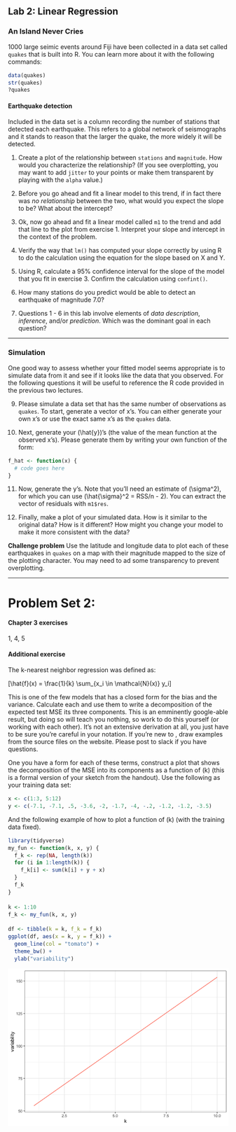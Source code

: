 
## Lab 2: Linear Regression

### An Island Never Cries

1000 large seimic events around Fiji have been collected in a data set
called `quakes` that is built into R. You can learn more about it with
the following commands:

``` r
data(quakes)
str(quakes)
?quakes
```

#### Earthquake detection

Included in the data set is a column recording the number of stations
that detected each earthquake. This refers to a global network of
seismographs and it stands to reason that the larger the quake, the more
widely it will be detected.

1.  Create a plot of the relationship between `stations` and
    `magnitude`. How would you characterize the relationship? (If you
    see overplotting, you may want to add `jitter` to your points or
    make them transparent by playing with the `alpha` value.)

2.  Before you go ahead and fit a linear model to this trend, if in fact
    there was *no relationship* between the two, what would you expect
    the slope to be? What about the intercept?

3.  Ok, now go ahead and fit a linear model called `m1` to the trend and
    add that line to the plot from exercise 1. Interpret your slope and
    intercept in the context of the problem.

4.  Verify the way that `lm()` has computed your slope correctly by
    using R to do the calculation using the equation for the slope based
    on X and Y.

5.  Using R, calculate a 95% confidence interval for the slope of the
    model that you fit in exercise 3. Confirm the calculation using
    `confint()`.

6.  How many stations do you predict would be able to detect an
    earthquake of magnitude 7.0?

7.  Questions 1 - 6 in this lab involve elements of *data description*,
    *inference*, and/or *prediction*. Which was the dominant goal in
    each question?

-----

### Simulation

One good way to assess whether your fitted model seems appropriate is to
simulate data from it and see if it looks like the data that you
observed. For the following questions it will be useful to reference the
R code provided in the previous two lectures.

9.  Please simulate a data set that has the same number of observations
    as `quakes`. To start, generate a vector of x’s. You can either
    generate your own x’s or use the exact same x’s as the `quakes`
    data.

10. Next, generate your \(\hat{y}\)’s (the value of the mean function at
    the observed x’s). Please generate them by writing your own function
    of the form:

<!-- end list -->

``` r
f_hat <- function(x) {
  # code goes here
}
```

11. Now, generate the y’s. Note that you’ll need an estimate of
    \(\sigma^2\), for which you can use \(\hat{\sigma}^2 = RSS/n - 2\).
    You can extract the vector of residuals with `m1$res`.

12. Finally, make a plot of your simulated data. How is it similar to
    the original data? How is it different? How might you change your
    model to make it more consistent with the data?

**Challenge problem** Use the latitude and longitude data to plot each
of these earthquakes in `quakes` on a map with their magnitude mapped to
the size of the plotting character. You may need to ad some transparency
to prevent overplotting.

-----

# Problem Set 2:

#### Chapter 3 exercises

1, 4, 5

#### Additional exercise

The k-nearest neighbor regression was defined as:

\[\hat{f}(x) = \frac{1}{k} \sum_{x_i \in \mathcal{N}(x)} y_i\]

This is one of the few models that has a closed form for the bias and
the variance. Calculate each and use them to write a decomposition of
the expected test MSE its three components. This is an emminently
google-able result, but doing so will teach you nothing, so work to do
this yourself (or working with each other). It’s not an extensive
derivation at all, you just have to be sure you’re careful in your
notation. If you’re new to , draw examples from the source files on the
website. Please post to slack if you have questions.

One you have a form for each of these terms, construct a plot that shows
the decomposition of the MSE into its components as a function of \(k\)
(this is a formal version of your sketch from the handout). Use the
following as your training data set:

``` r
x <- c(1:3, 5:12)
y <- c(-7.1, -7.1, .5, -3.6, -2, -1.7, -4, -.2, -1.2, -1.2, -3.5)
```

And the following example of how to plot a function of \(k\) (with the
training data fixed).

``` r
library(tidyverse)
my_fun <- function(k, x, y) {
  f_k <- rep(NA, length(k))
  for (i in 1:length(k)) {
    f_k[i] <- sum(k[i] + y + x)
  }
  f_k
}

k <- 1:10
f_k <- my_fun(k, x, y)

df <- tibble(k = k, f_k = f_k)
ggplot(df, aes(x = k, y = f_k)) +
  geom_line(col = "tomato") +
  theme_bw() +
  ylab("variability")
```

![](lab-02_files/figure-gfm/unnamed-chunk-4-1.png)<!-- -->
